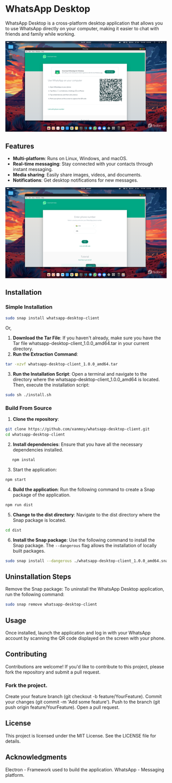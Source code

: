 # WhatsApp Desktop

WhatsApp Desktop is a cross-platform desktop application that allows you to use WhatsApp directly on your computer, making it easier to chat with friends and family while working.

![Image](https://github.com/xanmoy/whatsapp-desktop-client/blob/main/screenshots/image2.png)


## Features

- **Multi-platform**: Runs on Linux, Windows, and macOS.
- **Real-time messaging**: Stay connected with your contacts through instant messaging.
- **Media sharing**: Easily share images, videos, and documents.
- **Notifications**: Get desktop notifications for new messages.

![Image](https://github.com/xanmoy/whatsapp-desktop-client/blob/main/screenshots/image3.png)


## Installation

### Simple Installation

```bash
sudo snap install whatsapp-desktop-client
```

Or,


1. **Download the Tar File**: If you haven't already, make sure you have the Tar file whatsapp-desktop-client_1.0.0_amd64.tar in your current directory.
2. **Run the Extraction Command**:

```bash
tar -xzvf whatsapp-desktop-client_1.0.0_amd64.tar
```

3. **Run the Installation Script**: Open a terminal and navigate to the directory where the whatsapp-desktop-client_1.0.0_amd64 is located. Then, execute the installation script:

```bash
sudo sh ./install.sh
```


### Build From Source
1. **Clone the repository**:

```bash
git clone https://github.com/xanmoy/whatsapp-desktop-client.git
cd whatsapp-desktop-client
```

2. **Install dependencies**: Ensure that you have all the necessary dependencies installed.
```bash
   npm instal
```
3. Start the application:

```bash
npm start
```

4. **Build the application**: Run the following command to create a Snap package of the application.

```bash
npm run dist
```
5. **Change to the dist directory**: Navigate to the dist directory where the Snap package is located.

```bash
cd dist
```

6. **Install the Snap package**: Use the following command to install the Snap package. The `--dangerous` flag allows the installation of locally built packages.

```bash
sudo snap install --dangerous ./whatsapp-desktop-client_1.0.0_amd64.snap 
```

## Uninstallation Steps
Remove the Snap package: To uninstall the WhatsApp Desktop application, run the following command:
```bash
sudo snap remove whatsapp-desktop-client
```

## Usage
Once installed, launch the application and log in with your WhatsApp account by scanning the QR code displayed on the screen with your phone.

## Contributing
Contributions are welcome! If you'd like to contribute to this project, please fork the repository and submit a pull request.

### Fork the project.
Create your feature branch (git checkout -b feature/YourFeature).
Commit your changes (git commit -m 'Add some feature').
Push to the branch (git push origin feature/YourFeature).
Open a pull request.
## License
This project is licensed under the MIT License. See the LICENSE file for details.

## Acknowledgments
Electron - Framework used to build the application.
WhatsApp - Messaging platform.

